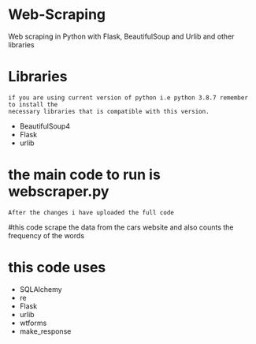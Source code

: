 # Web-Scraping
Web scraping in Python with Flask, BeautifulSoup and Urlib and other libraries

# Libraries
```
if you are using current version of python i.e python 3.8.7 remember to install the
necessary libraries that is compatible with this version.
```
+ BeautifulSoup4
+ Flask
+ urlib 


# the main code to run is webscraper.py
```
After the changes i have uploaded the full code 
```

#this code scrape the data from the cars website and also counts the frequency of the words
# this code uses 
+ SQLAlchemy
+ re
+ Flask
+ urlib
+ wtforms
+ make_response

